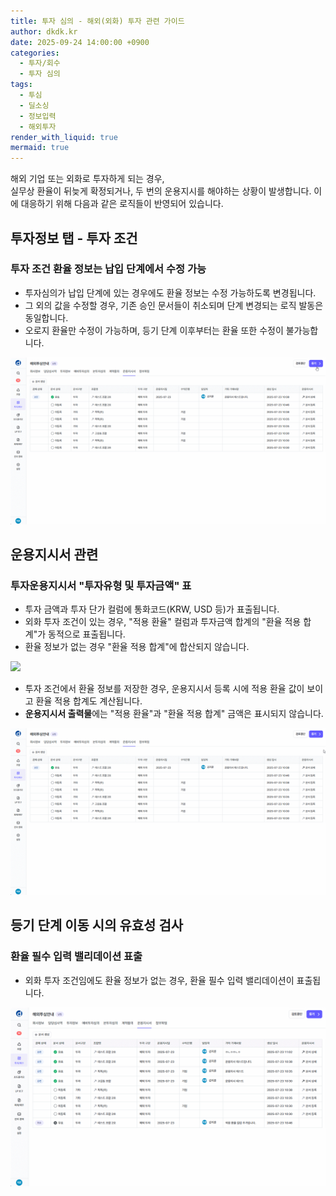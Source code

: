 ```yaml
---
title: 투자 심의 - 해외(외화) 투자 관련 가이드
author: dkdk.kr
date: 2025-09-24 14:00:00 +0900
categories:
  - 투자/회수
  - 투자 심의
tags:
  - 투심
  - 딜소싱
  - 정보입력
  - 해외투자
render_with_liquid: true
mermaid: true
---
```


해외 기업 또는 외화로 투자하게 되는 경우, \
실무상 환율이 뒤늦게 확정되거나, 두 번의 운용지시를 해야하는 상황이 발생합니다.
이에 대응하기 위해 다음과 같은 로직들이 반영되어 있습니다.

## 투자정보 탭 - 투자 조건
### 투자 조건 환율 정보는 납입 단계에서 수정 가능
- 투자심의가 납입 단계에 있는 경우에도 환율 정보는 수정 가능하도록 변경됩니다.
- 그 외의 값을 수정할 경우, 기존 승인 문서들이 취소되며 단계 변경되는 로직 발동은 동일합니다.
- 오로지 환율만 수정이 가능하며, 등기 단계 이후부터는 환율 또한 수정이 불가능합니다.

![](/assets/img/vs_foreign_1.gif)

## 운용지시서 관련
### 투자운용지시서 "투자유형 및 투자금액" 표
- 투자 금액과 투자 단가 컬럼에 통화코드(KRW, USD 등)가 표출됩니다.
- 외화 투자 조건이 있는 경우, "적용 환율" 컬럼과 투자금액 합계의 "환율 적용 합계"가 동적으로 표출됩니다.
- 환율 정보가 없는 경우 "환율 적용 합계"에 합산되지 않습니다.

![](/assets/img/적용환율,%20환율적용합계%20컬럼%20추가%201.gif)

- 투자 조건에서 환율 정보를 저장한 경우, 운용지시서 등록 시에 적용 환율 값이 보이고 환율 적용 합계도 계산됩니다.
- **운용지시서 출력물**에는 "적용 환율"과 "환율 적용 합계" 금액은 표시되지 않습니다.

![](/assets/img/vs_foreign_2.gif)


## 등기 단계 이동 시의 유효성 검사
### 환율 필수 입력 밸리데이션 표출
- 외화 투자 조건임에도 환율 정보가 없는 경우, 환율 필수 입력 밸리데이션이 표출됩니다.

![](/assets/img/vs_foreign_3.gif)